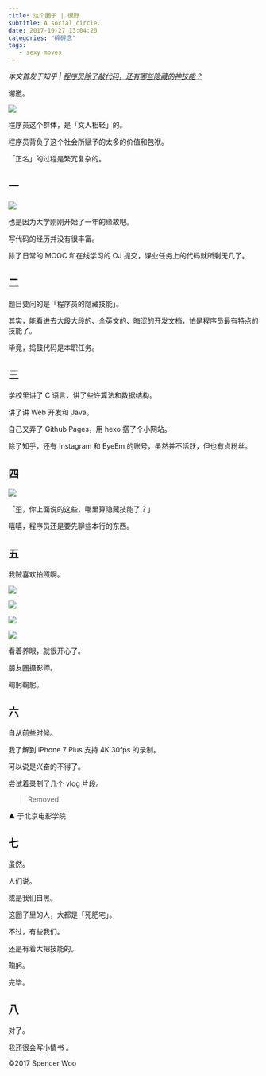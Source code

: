 ```yaml
---
title: 这个圈子 | 很野
subtitle: A social circle.
date: 2017-10-27 13:04:20
categories: "碎碎念"
tags:
   - sexy moves
---
```


*本文首发于知乎 | [程序员除了敲代码，还有哪些隐藏的神技能？](http://www.zhihu.com/question/67078910/answer/250780765)*
 
谢邀。
 
![](http://owkccdyrm.bkt.clouddn.com/IMG_7740.jpg)
 
程序员这个群体，是「文人相轻」的。
 
程序员背负了这个社会所赋予的太多的价值和包袱。

「正名」的过程是繁冗复杂的。 
 
## 一

![](http://owkccdyrm.bkt.clouddn.com/C6D0C91D-5110-4F26-9225-D04EDF652B4C.JPG)
 
也是因为大学刚刚开始了一年的缘故吧。

写代码的经历并没有很丰富。

除了日常的 MOOC 和在线学习的 OJ 提交，课业任务上的代码就所剩无几了。
 
## 二

题目要问的是「程序员的隐藏技能」。

其实，能看进去大段大段的、全英文的、晦涩的开发文档，怕是程序员最有特点的技能了。
 
毕竟，捣鼓代码是本职任务。
 
## 三

学校里讲了 C 语言，讲了些许算法和数据结构。

讲了讲 Web 开发和 Java。
 
自己又弄了 Github Pages，用 hexo 搭了个小网站。
 
除了知乎，还有 Instagram 和 EyeEm 的账号，虽然并不活跃，但也有点粉丝。
 
## 四

![](http://owkccdyrm.bkt.clouddn.com/IMG_3594.JPG)
 
「歪，你上面说的这些，哪里算隐藏技能了？」
 
嘻嘻，程序员还是要先聊些本行的东西。
 
## 五

我贼喜欢拍照啊。
 
![](http://owkccdyrm.bkt.clouddn.com/37773988-95B2-4055-B530-AE0CD1C1C864.jpg)
 
![](http://owkccdyrm.bkt.clouddn.com/6D4727C6-3FB4-4A94-874A-04115C8BFF19.JPG)
 
![](http://owkccdyrm.bkt.clouddn.com/5914341A-1D18-4451-898C-6ABB3D7E217D.JPG)
 
![](http://owkccdyrm.bkt.clouddn.com/934CBEA0-4F78-4D10-B836-6B327B826A80.JPG)
 

看着养眼，就很开心了。

朋友圈摄影师。

鞠躬鞠躬。
 
## 六

自从前些时候。

我了解到 iPhone 7 Plus 支持 4K 30fps 的录制。
 
可以说是兴奋的不得了。
 
尝试着录制了几个 vlog 片段。

> Removed.

▲ 于北京电影学院

 
## 七

虽然。

人们说。

或是我们自黑。

这圈子里的人，大都是「死肥宅」。

不过，有些我们。

还是有着大把技能的。
 
鞠躬。

完毕。
 
## 八

对了。

我还很会写小情书 。

©2017 Spencer Woo
